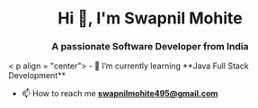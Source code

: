<h1 align="center">Hi 👋, I'm Swapnil Mohite</h1>
<h3 align="center">A passionate Software Developer from India</h3>
< p align = "center">
- 🌱 I’m currently learning **Java Full Stack Development**

- 📫 How to reach me **swapnilmohite495@gmail.com**
</p>

